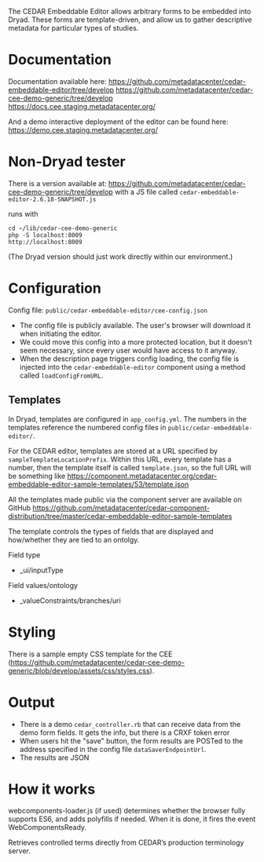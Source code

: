 
The CEDAR Embeddable Editor allows arbitrary forms to be embedded into
Dryad. These forms are template-driven, and allow us to gather descriptive
metadata for particular types of studies.

Documentation
=============

Documentation available here:
https://github.com/metadatacenter/cedar-embeddable-editor/tree/develop
https://github.com/metadatacenter/cedar-cee-demo-generic/tree/develop
https://docs.cee.staging.metadatacenter.org/

And a demo interactive deployment of the editor can be found here:
https://demo.cee.staging.metadatacenter.org/


Non-Dryad tester
==================

There is a version available at:
https://github.com/metadatacenter/cedar-cee-demo-generic/tree/develop
with a JS file called `cedar-embeddable-editor-2.6.18-SNAPSHOT.js`

runs with
```
cd ~/lib/cedar-cee-demo-generic
php -S localhost:8009
http://localhost:8009
```
(The Dryad version should just work directly within our environment.)


Configuration
==============

Config file: `public/cedar-embeddable-editor/cee-config.json`

- The config file is publicly available. The user's browser will
  download it when initiating the editor.
- We could move this config into a more protected location, but it doesn't seem
  necessary, since every user would have access to it anyway.
- When the description page triggers config loading, the config file is injected into the
  `cedar-embeddable-editor` component using a method called `loadConfigFromURL`.


Templates
---------

In Dryad, templates are configured in `app_config.yml`. The numbers in the
templates reference the numbered config files in
`public/cedar-embeddable-editor/`. 

For the CEDAR editor, templates are stored at a URL specified by
`sampleTemplateLocationPrefix`. Within this URL, every template has a number,
then the template itself is called `template.json`, so the full URL will be
something like
https://component.metadatacenter.org/cedar-embeddable-editor-sample-templates/53/template.json

All the templates made public via the component server are available on GitHub
https://github.com/metadatacenter/cedar-component-distribution/tree/master/cedar-embeddable-editor-sample-templates

The template controls the types of fields that are displayed and how/whether
they are tied to an ontolgy.

Field type
- _ui/inputType

Field values/ontology
- _valueConstraints/branches/uri


Styling
=======

There is a sample empty CSS template for the CEE
(https://github.com/metadatacenter/cedar-cee-demo-generic/blob/develop/assets/css/styles.css).


Output
=======

- There is a demo `cedar_controller.rb` that can receive data from the demo form
fields. It gets the info, but there is a CRXF token error
- When users hit the "save" button, the form results are POSTed to the address
specified in the config file `dataSaverEndpointUrl`.
- The results are JSON


How it works
==============

webcomponents-loader.js (if used) determines whether the browser fully supports
ES6, and adds polyfills if needed. When it is done, it fires the event
WebComponentsReady.

Retrieves controlled terms directly from CEDAR’s production terminology
server. 
